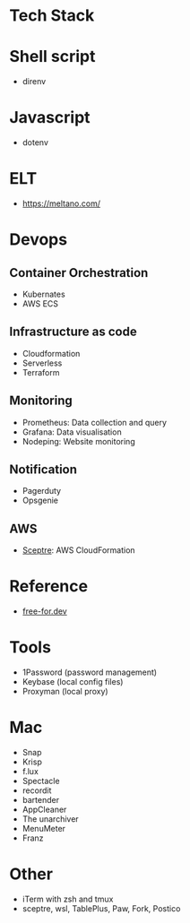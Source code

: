 # Tech Stack

# Shell script
- direnv


# Javascript
- dotenv

# ELT
- https://meltano.com/



# Devops
## Container Orchestration
- Kubernates
- AWS ECS

## Infrastructure as code
- Cloudformation
- Serverless
- Terraform

## Monitoring
- Prometheus: Data collection and query
- Grafana: Data visualisation
- Nodeping: Website monitoring

## Notification
- Pagerduty
- Opsgenie

## AWS
- [Sceptre](https://github.com/Sceptre/sceptre): AWS CloudFormation


# Reference
- [free-for.dev](https://https://free-for.dev/#/)

# Tools
- 1Password (password management)
- Keybase (local config files)
- Proxyman (local proxy)


# Mac
- Snap
- Krisp
- f.lux
- Spectacle
- recordit
- bartender
- AppCleaner
- The unarchiver
- MenuMeter
- Franz

# Other
- iTerm with zsh and tmux
- sceptre, wsl, TablePlus, Paw, Fork, Postico

